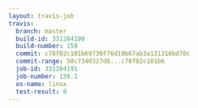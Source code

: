 ```yaml
---
layout: travis-job
travis:
  branch: master
  build-id: 331284190
  build-number: 159
  commit: c78f02c101b69730f76d19b67ab3a131310bd70c
  commit-range: 50c7340327d8...c78f02c101b6
  job-id: 331284191
  job-number: 159.1
  os-name: linux
  test-result: 0
---
```

